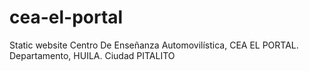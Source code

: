 # cea-el-portal
 Static website Centro De Enseñanza Automovilística, CEA EL PORTAL. Departamento, HUILA. Ciudad PITALITO
